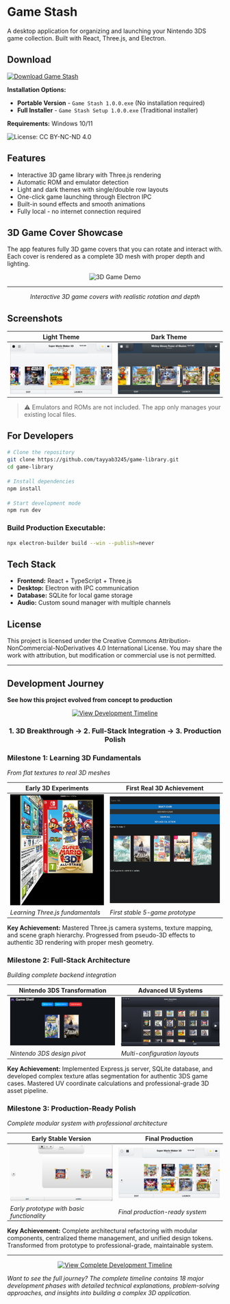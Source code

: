 # Game Stash

A desktop application for organizing and launching your Nintendo 3DS game collection. Built with React, Three.js, and Electron.

## Download

[![Download Game Stash](https://img.shields.io/badge/Download-Game%20Stash%20v1.0.0-blue?style=for-the-badge&logo=download)](https://github.com/tayyab3245/game-library/releases/latest)

**Installation Options:**
- **Portable Version** - `Game Stash 1.0.0.exe` (No installation required)
- **Full Installer** - `Game Stash Setup 1.0.0.exe` (Traditional installer)

**Requirements:** Windows 10/11

![License: CC BY-NC-ND 4.0](https://img.shields.io/badge/License-CC%20BY--NC--ND%204.0-lightgrey.svg)

## Features

- Interactive 3D game library with Three.js rendering
- Automatic ROM and emulator detection
- Light and dark themes with single/double row layouts
- One-click game launching through Electron IPC
- Built-in sound effects and smooth animations
- Fully local - no internet connection required

## 3D Game Cover Showcase

The app features fully 3D game covers that you can rotate and interact with. Each cover is rendered as a complete 3D mesh with proper depth and lighting.

<div align="center">

![3D Game Demo](src/assets/screenshots/3d-game-demo.gif)

---

*Interactive 3D game covers with realistic rotation and depth*

</div>

## Screenshots

| Light Theme | Dark Theme |
|-------------|------------|
| ![Light Theme](src/assets/screenshots/light-theme-single-row.png) | ![Dark Theme](src/assets/screenshots/dark-theme-single-row.png) |

> ⚠️ Emulators and ROMs are not included. The app only manages your existing local files.

## For Developers

```bash
# Clone the repository
git clone https://github.com/tayyab3245/game-library.git
cd game-library

# Install dependencies
npm install

# Start development mode
npm run dev
```

### Build Production Executable:
```bash
npx electron-builder build --win --publish=never
```

## Tech Stack

- **Frontend:** React + TypeScript + Three.js
- **Desktop:** Electron with IPC communication
- **Database:** SQLite for local game storage
- **Audio:** Custom sound manager with multiple channels

## License

This project is licensed under the Creative Commons Attribution-NonCommercial-NoDerivatives 4.0 International License. You may share the work with attribution, but modification or commercial use is not permitted.

---

## Development Journey

**See how this project evolved from concept to production**

<div align="center">

[![View Development Timeline](https://img.shields.io/badge/View-Development%20Timeline-green?style=for-the-badge&logo=timeline)](src/assets/screenshots/my-progress/progress-log.md)

### **1. 3D Breakthrough** → **2. Full-Stack Integration** → **3. Production Polish**

</div>

### **Milestone 1: Learning 3D Fundamentals**
*From flat textures to real 3D meshes*

<div align="center">

| Early 3D Experiments | First Real 3D Achievement |
|---------------------|---------------------------|
| ![First 3D Attempt](src/assets/screenshots/my-progress/first-3d-cover-attempt1.png) | ![Five Game Covers](src/assets/screenshots/my-progress/initial-version-with-3d-mesh-render.png) |
| *Learning Three.js fundamentals* | *First stable 5-game prototype* |

</div>

**Key Achievement:** Mastered Three.js camera systems, texture mapping, and scene graph hierarchy. Progressed from pseudo-3D effects to authentic 3D rendering with proper mesh geometry.

### **Milestone 2: Full-Stack Architecture**
*Building complete backend integration*

<div align="center">

| Nintendo 3DS Transformation | Advanced UI Systems |
|-------------------|-------------------|
| ![3DS Approach](src/assets/screenshots/my-progress/changed-approach-to-3ds.png) | ![Grid Layouts](src/assets/screenshots/my-progress/3-grid-layouts.png) |
| *Nintendo 3DS design pivot* | *Multi-configuration layouts* |

</div>

**Key Achievement:** Implemented Express.js server, SQLite database, and developed complex texture atlas segmentation for authentic 3DS game cases. Mastered UV coordinate calculations and professional-grade 3D asset pipeline.

### **Milestone 3: Production-Ready Polish**
*Complete modular system with professional architecture*

<div align="center">

| **Early Stable Version** | **Final Production** |
|-------------------------|----------------------------|
| ![Early Light](src/assets/screenshots/my-progress/stable-light-version.png) | ![Final Light](src/assets/screenshots/my-progress/final-light.png) |
| *Early prototype with basic functionality* | *Final production-ready system* |

</div>

**Key Achievement:** Complete architectural refactoring with modular components, centralized theme management, and unified design tokens. Transformed from prototype to professional-grade, maintainable system.

---

<div align="center">

[![View Complete Development Timeline](https://img.shields.io/badge/View%20Complete-Development%20Timeline-orange?style=for-the-badge&logo=timeline&logoColor=white)](src/assets/screenshots/my-progress/progress-log.md)

</div>

*Want to see the full journey? The complete timeline contains 18 major development phases with detailed technical explanations, problem-solving approaches, and insights into building a complex 3D application.*
